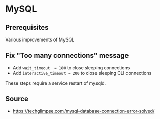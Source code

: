 # MySQL

## Prerequisites

Various improvements of MySQL

## Fix "Too many connections" message

* Add ```wait_timeout  = 180``` to close sleeping connections
* Add ```interactive_timeout = 200``` to close sleeping CLI connections

These steps require a service restart of mysqld.

## Source

* <https://techglimpse.com/mysql-database-connection-error-solved/>
